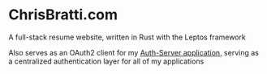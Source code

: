 # ChrisBratti.com

A full-stack resume website, written in Rust with the Leptos framework

Also serves as an OAuth2 client for my [Auth-Server application](https://github.com/chris-bratti/auth-server), serving as a centralized authentication layer for all of my applications